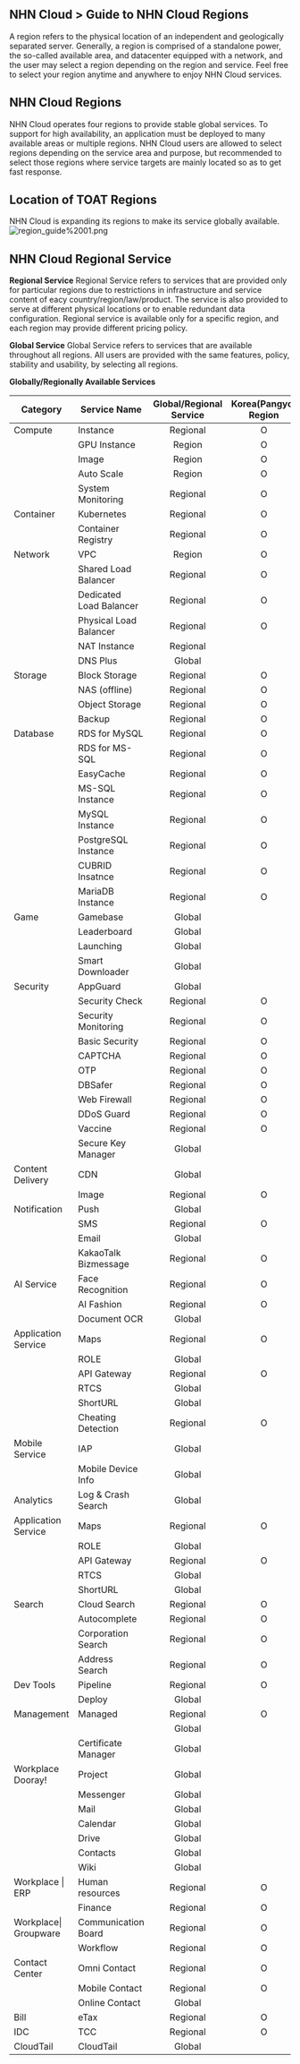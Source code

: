 ## NHN Cloud > Guide to NHN Cloud Regions
A region refers to the physical location of an independent and geologically separated server. 
Generally, a region is comprised of a standalone power, the so-called available area, and datacenter equipped with a network, and the user may select a region depending on the region and service. 
Feel free to select your region anytime and anywhere to enjoy NHN Cloud services. 

## NHN Cloud Regions

NHN Cloud operates four regions to provide stable global services. 
To support for high availability, an application must be deployed to many available areas or multiple regions. 
NHN Cloud users are allowed to select regions depending on the service area and purpose, but recommended to select those regions where service targets are mainly located so as to get fast response.   

## Location of TOAT Regions 
NHN Cloud is expanding its regions to make its service globally available.  
![region_guide%2001.png](https://static.toastoven.net/toast/region_guide/Region_guide_2021.png)

## NHN Cloud Regional Service 

**Regional Service**
Regional Service refers to services that are provided only for particular regions due to restrictions in infrastructure and service content of eacy country/region/law/product. 
The service is also provided to serve at different physical locations or to enable redundant data configuration. 
Regional service is available only for a specific region, and each region may provide different pricing policy. 

**Global Service**
Global Service refers to services that are available throughout all regions. 
All users are provided with the same features, policy, stability and usability, by selecting all regions. 

**Globally/Regionally Available Services**

| Category | Service Name | Global/Regional Service | Korea(Pangyo) Region | Korea(Pyeongchon) Region | Japan(Tokyo) Region | US(California) Region |
| --- | ---- | :--------: | :-------: | :-------: | :-------: | :----------: |
| Compute | Instance | Regional | O | O | O | O |
|  | GPU Instance | Region | O |  |  |  |
|  | Image | Region | O | O | O | O |
|  | Auto Scale | Region | O | O | O | O |
|  | System Monitoring | Regional | O | O | O | O |
| Container | Kubernetes | Regional | O | O |  |  |
|  | Container Registry | Regional | O | O |  |  |
| Network | VPC | Region | O | O | O | O |
|  | Shared Load Balancer | Regional | O | O | O | O |
|  | Dedicated Load Balancer | Regional | O | O | O | O |
|  | Physical Load Balancer | Regional | O | O |  |  |
|  | NAT Instance | Regional |  | O |  |  |
|  | DNS Plus | Global |  |  |  |  |
| Storage | Block Storage | Regional | O | O | O | O |
|  | NAS (offline) | Regional | O | O |  | O |
|  | Object Storage | Regional | O | O | O | O |
|  | Backup | Regional | O | O | O |  |
| Database | RDS for MySQL | Regional | O | O | O |  |
|  | RDS for MS-SQL | Regional | O |  |  |  |
|  | EasyCache | Regional | O | O | O |  |
|  | MS-SQL Instance | Regional | O | O | O | O |
|  | MySQL Instance | Regional | O | O | O | O |
|  | PostgreSQL Instance | Regional | O | O | O | O |
|  | CUBRID Insatnce  | Regional | O | O | O | O |
|  | MariaDB Instance  | Regional | O | O | O | O |
| Game | Gamebase | Global |  |  |  |  |
|  | Leaderboard | Global |  |  |  |  |
|  | Launching | Global |  |  |  |  |
|  | Smart Downloader | Global |  |  |  |  |
| Security | AppGuard | Global |  |  |  |  |
|  | Security Check | Regional | O |  |  |  |
|  | Security Monitoring | Regional | O | O |  |  |
|  | Basic Security | Regional | O | O |  |  |
|  | CAPTCHA | Regional | O |  |  |  |
|  | OTP | Regional | O |  |  |  |
|  | DBSafer | Regional | O | O  |  |  |
|  | Web Firewall | Regional | O | O  |  |  |
|  | DDoS Guard | Regional | O | O |  |  |
|  | Vaccine | Regional | O | O |  |  |
|  | Secure Key Manager | Global |  |  |  |  |
| Content Delivery | CDN | Global |  |  |  |  |
|  | Image | Regional | O |  |  |  |
| Notification | Push | Global |  |  |  |  |
|  | SMS | Regional | O |  |  |  |
|  | Email | Global |  |  |  |  |
|  | KakaoTalk Bizmessage | Regional | O |  |  |  |
| AI Service | Face Recognition | Regional | O | O |  |  |
|  | AI Fashion | Regional | O | O | O |  |  |
|  | Document OCR | Global |  |  |  |  |
| Application Service | Maps | Regional | O |  |  |  |
|  | ROLE | Global |  |  |  |  |
|  | API Gateway | Regional | O |  |  |  |
|  | RTCS | Global |  |  |  |  |
|  | ShortURL | Global |  |  |  |  |
|  | Cheating Detection | Regional | O |  |  |  |
| Mobile Service | IAP | Global |  |  |  |  |
|  | Mobile Device Info | Global |  |  |  |  |
| Analytics | Log & Crash Search | Global |  |  |  |  |
| Application Service | Maps | Regional | O |  |  |  |
|  | ROLE | Global |  |  |  |  |
|  | API Gateway | Regional | O |  |  |  |
|  | RTCS | Global |  |  |  |  |
|  | ShortURL | Global |  |  |  |  |
| Search | Cloud Search | Regional | O |  |  |  |
|  | Autocomplete | Regional | O |  |  |  |
|  | Corporation Search | Regional | O |  |  |  |
|  | Address Search | Regional | O |  |  |  |
| Dev Tools | Pipeline | Regional | O | O |  |  |
|  | Deploy | Global |  |  |  |  |
| Management | Managed | Regional | O | O |  |  |
|  |  | Global |  |  |  |  |
|  | Certificate Manager | Global |  |  |  |  |
| Workplace Dooray! | Project | Global |  |  |  |  |
|  | Messenger | Global |  |  |  |  |
|  | Mail | Global |  |  |  |  |
|  | Calendar | Global |  |  |  |  |
|  | Drive | Global |  |  |  |  |
|  | Contacts | Global |  |  |  |  |
|  | Wiki | Global |  |  |  |  |
| Workplace \| ERP | Human resources | Regional | O |  |  |  |
|  | Finance | Regional | O |  |  |  |
| Workplace\| Groupware | Communication Board | Regional | O |  |  |  |
|  | Workflow | Regional | O |  |  |  |
| Contact Center | Omni Contact | Regional | O |  |  |  |
|  | Mobile Contact | Regional | O |  |  |  |
|  | Online Contact | Global |  |  |  |  |
| Bill | eTax | Regional | O |  |  |  |
| IDC | TCC | Regional | O |  |  |  |
| CloudTail | CloudTail | Global |  |  |  |  |
